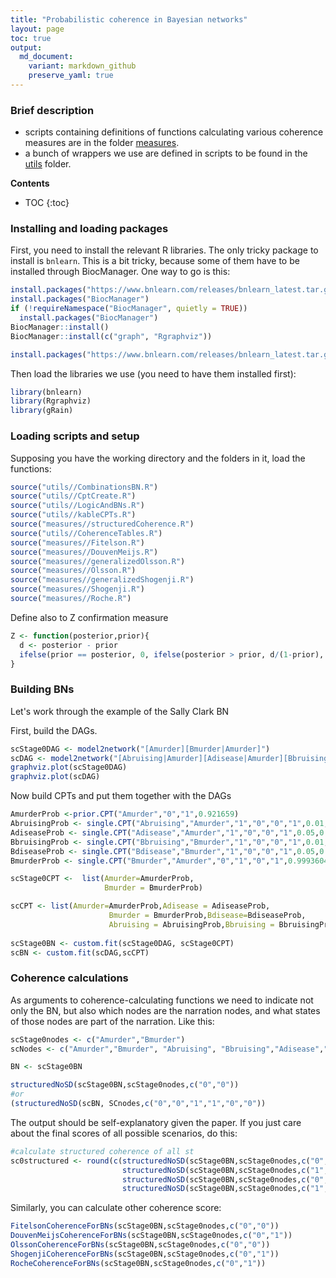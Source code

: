 ```yaml
---
title: "Probabilistic coherence in Bayesian networks"
layout: page
toc: true
output:
  md_document:
    variant: markdown_github
    preserve_yaml: true
---
```



### Brief description


- scripts containing definitions of functions calculating various coherence measures are in the folder [measures](https://github.com/rfl-urbaniak/coherence/tree/master/code/measures).
- a bunch of wrappers we use are defined in scripts to be found in the [utils](https://github.com/rfl-urbaniak/coherence/tree/master/code/utils) folder.



**Contents**
* TOC
{:toc}


### Installing and loading packages


First, you need to install the relevant R libraries. The only tricky package to install is `bnlearn`. This is a bit
tricky, because some of them have to be installed through BiocManager.
One way to go is this:

``` r
install.packages("https://www.bnlearn.com/releases/bnlearn_latest.tar.gz", repos = NULL, type = "source")
install.packages("BiocManager")
if (!requireNamespace("BiocManager", quietly = TRUE))
  install.packages("BiocManager")
BiocManager::install()
BiocManager::install(c("graph", "Rgraphviz"))

install.packages("https://www.bnlearn.com/releases/bnlearn_latest.tar.gz", repos = NULL, type = "source")
```

Then load the libraries we use (you need to have them installed first):

``` r
library(bnlearn)
library(Rgraphviz)
library(gRain)
```
### Loading scripts and setup

Supposing you have the working directory and the folders in it, load the functions:

``` r
source("utils//CombinationsBN.R")
source("utils//CptCreate.R")
source("utils//LogicAndBNs.R")
source("utils//kableCPTs.R")
source("measures//structuredCoherence.R")
source("utils//CoherenceTables.R")
source("measures//Fitelson.R")
source("measures//DouvenMeijs.R")
source("measures//generalizedOlsson.R")
source("measures//Olsson.R")
source("measures//generalizedShogenji.R")
source("measures//Shogenji.R")
source("measures//Roche.R")
```

Define also to Z confirmation measure

``` r
Z <- function(posterior,prior){
  d <- posterior - prior
  ifelse(prior == posterior, 0, ifelse(posterior > prior, d/(1-prior), d/prior))
}
```




### Building BNs

Let's work through the example of the Sally Clark BN

First, build the DAGs.

``` r
scStage0DAG <- model2network("[Amurder][Bmurder|Amurder]")
scDAG <- model2network("[Abruising|Amurder][Adisease|Amurder][Bbruising|Bmurder][Bdisease|Bmurder][Amurder][Bmurder|Amurder]")
graphviz.plot(scStage0DAG)
graphviz.plot(scDAG)
```

Now build CPTs and put them together with the DAGs

``` r
AmurderProb <-prior.CPT("Amurder","0","1",0.921659)
AbruisingProb <- single.CPT("Abruising","Amurder","1","0","0","1",0.01,0.05)
AdiseaseProb <- single.CPT("Adisease","Amurder","1","0","0","1",0.05,0.001)
BbruisingProb <- single.CPT("Bbruising","Bmurder","1","0","0","1",0.01,0.05)
BdiseaseProb <- single.CPT("Bdisease","Bmurder","1","0","0","1",0.05,0.001)
BmurderProb <- single.CPT("Bmurder","Amurder","0","1","0","1",0.9993604,1-0.9998538)

scStage0CPT <-  list(Amurder=AmurderProb,
                     Bmurder = BmurderProb)

scCPT <- list(Amurder=AmurderProb,Adisease = AdiseaseProb,
                      Bmurder = BmurderProb,Bdisease=BdiseaseProb,
                      Abruising = AbruisingProb,Bbruising = BbruisingProb)
              
scStage0BN <- custom.fit(scStage0DAG, scStage0CPT)
scBN <- custom.fit(scDAG,scCPT)
```



### Coherence calculations

As arguments to coherence-calculating functions we need to indicate not only the BN, but also which nodes are the narration nodes, and what states of those nodes are part of the narration. Like this:


``` r
scStage0nodes <- c("Amurder","Bmurder")
scNodes <- c("Amurder","Bmurder", "Abruising", "Bbruising","Adisease","Bdisease")

BN <- scStage0BN

structuredNoSD(scStage0BN,scStage0nodes,c("0","0"))
#or
(structuredNoSD(scBN, SCnodes,c("0","0","1","1","0","0"))
```

The output should be self-explanatory given the paper. If you just care about the final scores of all possible scenarios, do this:

``` r
#calculate structured coherence of all st
sc0structured <- round(c(structuredNoSD(scStage0BN,scStage0nodes,c("0","0"))$structuredNoSD,
                         structuredNoSD(scStage0BN,scStage0nodes,c("1","1"))$structuredNoSD,
                         structuredNoSD(scStage0BN,scStage0nodes,c("0","1"))$structuredNoSD,
                         structuredNoSD(scStage0BN,scStage0nodes,c("1","0"))$structuredNoSD),4)
```

Similarly, you can calculate other coherence score:

``` r
FitelsonCoherenceForBNs(scStage0BN,scStage0nodes,c("0","0"))
DouvenMeijsCoherenceForBNs(scStage0BN,scStage0nodes,c("0","1"))
OlssonCoherenceForBNs(scStage0BN,scStage0nodes,c("0","0"))
ShogenjiCoherenceForBNs(scStage0BN,scStage0nodes,c("0","1"))
RocheCoherenceForBNs(scStage0BN,scStage0nodes,c("0","1"))
```






